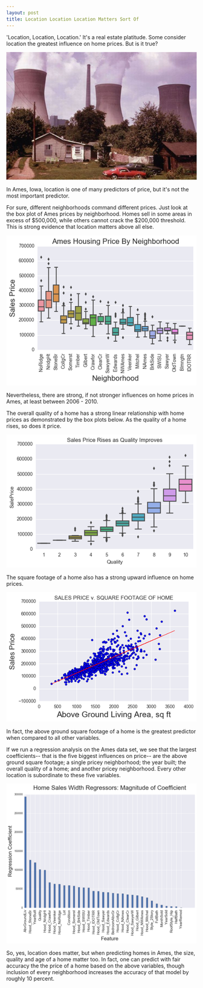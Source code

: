 ```yaml
---
layout: post
title: Location Location Location Matters Sort Of
---
```


'Location, Location, Location.' It's a real estate platitude. Some consider location the greatest influence on home prices. But is it true?

![nukesmap](../images/Project3Housing/bad-location.png)

In Ames, Iowa, location is one of many predictors of price, but it's not the most important predictor.

For sure, different neighborhoods command different prices. Just look at the box plot of Ames prices by neighborhood. Homes sell in some areas in excess of $500,000, while others cannot crack the $200,000 threshold. This is strong evidence that location matters above all else.

![hoodmap](../images/Project3Housing/Neighborhood.png)

Nevertheless, there are strong, if not stronger influences on home prices in Ames, at least between 2006 - 2010.

The overall quality of a home has a strong linear relationship with home prices as demonstrated by the box plots below. As the quality of a home rises, so does it price.

![Qualitymap](../images/Project3Housing/Quality.png)

The square footage of a home also has a strong upward influence on home prices.

![Groundmap](../images/Project3Housing/Ground.png)

In fact, the above ground square footage of a home is the greatest predictor when compared to all other variables.

If we run a regression analysis on the Ames data set, we see that the largest coefficients-- that is the five biggest influences on price-- are the above ground square footage;  a single pricey neighborhood;  the year built; the overall quality of a home; and another pricey neighborhood. Every other location is subordinate to these five variables.

![heatmap](../images/Project3Housing/Regressors.png)

So, yes, location does matter, but when predicting homes in Ames, the size, quality and age of a home matter too. In fact, one can predict with fair accuracy the the price of a home based on the above variables, though inclusion of every neighborhood increases the accuracy of that model by roughly 10 percent.
